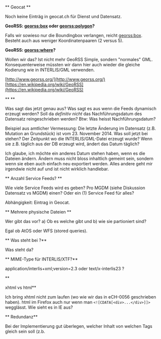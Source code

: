 ** Geocat **

Noch keine Einträg in geocat.ch für Dienst und Datensatz.


**GeoRSS: <georss:box> oder <georss:polygon>?**

Falls wir sowieso nur die Boundingbox verlangen, reicht <georss:box>. Besteht auch aus weniger Koordinatenpaaren (2 versus 5).


**GeoRSS: <georss:where>?**

Wollen wir das? Ist nicht mehr GeoRSS Simple, sondern "normales" GML. Konsequenterweise müssten wir dann hier auch wieder die gleiche Kodierung wie in INTERLIS/GML verwenden.

[http://www.georss.org/](http://www.georss.org/)
[https://en.wikipedia.org/wiki/GeoRSS](https://en.wikipedia.org/wiki/GeoRSS)


** <updated> **

Was sagt das jetzt genau aus? Was sagt es aus wenn die Feeds dynamisch erzeugt werden? Soll da *definitiv nicht* das Nachführungsdatum des Datensatz reingeschrieben werden? Btw: Was heisst Nachführungsdatum? 

Beispiel aus amtlicher Vermessung: Die letzte Änderung im Datensatz (z.B. Mutation an Grundstück) ist vom 23. November 2014. Was soll jetzt bei <updated> stehen? Der Zeitpunkt wo die INTERLIS/GML-Datei erzeugt wurde? Wenn sie z.B. täglich aus der DB erzeugt wird, ändert das Datum täglich? 

Ich glaube, ich möchte ein anderes Datum stehen haben, wenn es die Dateien ändern. Ändern muss nicht bloss inhaltlich gemeint sein, sondern wenn sie eben auch einfach neu exportiert werden. Alles andere geht mir irgendwie nicht auf und ist nicht wirklich handlebar.


** Anzahl Service Feeds? **

Wie viele Service Feeds wird es geben? Pro MGDM (siehe Diskussion Datensatz vs MGDM) einen? Oder ein (1) Service Feed für alles?

Abhängigkeit: Eintrag in Geocat.


** Mehrere physische Dateien **

Wer gibt das vor? a) Ob es welche gibt und b) wie sie partioniert sind? 

Egal ob AtOS oder WFS (stored queries).


** Was steht bei <author>?**

Was steht da?


** MIME-Type für INTERLIS/XTF?**

application/interlis+xml;version=2.3 oder text/x-interlis23 ?


** <summary> xhtml vs html**

Ich bring xhtml nicht zum laufen (wo wie wir das in eCH-0056 geschrieben haben). html im Firefox auch nur wenn man `<![CDATA[<div>...</div>]]>` wegglässt. Wie sieht es in IE aus?


** Redundanz**

Bei der Implementierung gut überlegen, welcher Inhalt von welchen Tags gleich sein soll (z.b. <title> etc.). Soll/muss es so sein oder soll die Implementierung beides zulassen (Auswirkung auf DB-Struktur).

** Meta-DB für AtOS**

Ich glaube am liebsten wäre mir die Abbildung von des Atom Feeds XSD in der DB und dann werden diese Tabelle aus einer Meta-DB abgefüllt. Wäre wohl am profimässigsten. Anschliessend sauber als XML exportieren (JAXB o.ä.).


** OpenSearch **

"The example given in Annex A uses content negotiation to identify which operation to perform. This
means that even though the operation endpoint is only one, i.e. http://xyz.org/search.php, the client
has to set the HTTP-Accept-Header to the correct value in order to receive the expected result."

Dieser Accept-Header approach ist also absichtlich und bewusst gewählt worden. Was machen wir in eCH-0056? Ich finde es immer noch bisschen "abgehoben".

Ist bei DescribeSpatialDataset CRS und MediaType notwendig? Nein, oder?

Gedankestütze: Abfrage von Klient in mehreren Stufen (wenn ich id von Datensatz kenne):

1) OpenSearch
2) Klient such nach describedby Url und ruft diese URL auf. Response ist Dataset feed. Dort drin stehen alle vorhandenen Kombination von CRS und Mimetypes.
3) Klient sucht nach results Url in OpenSearch und ruft mit den gewünschten Parameter diese URL auf, um den Datensatz herunterzuladen.

(Warum lädt er dann nicht mit einem GET den Datensatz runter wenn er beim Schritt 2 den Datasetfeed liest?)


** OpenSearch Language **

Was sagt <Language>de</Language> aus? Ah: Available languages of download service.


** OpenSearch Query **

Nur ein example oder alle Varianten? Dann müsste aber nicht nur CRS, sondern auch z.B. mime type dazugehören.
